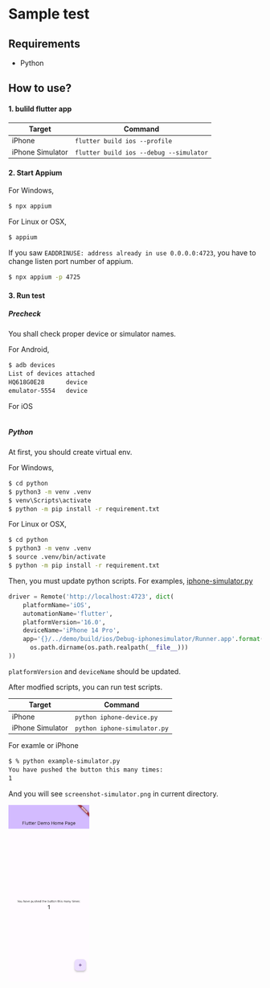 # Sample test

## Requirements

* Python

## How to use?

#### 1. bulild flutter app

|Target|Command|
|---|---|
|iPhone|`flutter build ios --profile`|
|iPhone Simulator|`flutter build ios --debug --simulator`|

#### 2. Start Appium

For Windows,

````bat
$ npx appium
````

For Linux or OSX,

````sh
$ appium
````

If you saw `EADDRINUSE: address already in use 0.0.0.0:4723`, you have to change listen port number of appium.

````bat
$ npx appium -p 4725
````

#### 3. Run test

##### Precheck

You shall check proper device or simulator names.

For Android,

````sh
$ adb devices
List of devices attached
HQ618G0E28      device
emulator-5554   device
````

For iOS

````sh

````

##### Python

At first, you should create virtual env.

For Windows,

````bat
$ cd python
$ python3 -m venv .venv
$ venv\Scripts\activate
$ python -m pip install -r requirement.txt
````

For Linux or OSX,

````sh
$ cd python
$ python3 -m venv .venv
$ source .venv/bin/activate
$ python -m pip install -r requirement.txt
````

Then, you must update python scripts.
For examples, [iphone-simulator.py](./iphone-simulator.py)

````python
driver = Remote('http://localhost:4723', dict(
    platformName='iOS',
    automationName='flutter',
    platformVersion='16.0',
    deviceName='iPhone 14 Pro',
    app='{}/../demo/build/ios/Debug-iphonesimulator/Runner.app'.format(
      os.path.dirname(os.path.realpath(__file__)))
))
````

`platformVersion` and `deviceName` should be updated.

After modfied scripts, you can run test scripts.

|Target|Command|
|---|---|
|iPhone|`python iphone-device.py`|
|iPhone Simulator|`python iphone-simulator.py`|

For examle or iPhone

````sh
$ % python example-simulator.py 
You have pushed the button this many times:
1
````

And you will see `screenshot-simulator.png` in current directory.

<img src="./images/python-screenshot-simulator.png" height="350" />